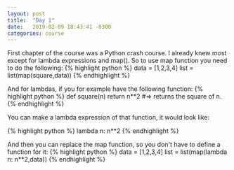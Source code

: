 ```yaml
---
layout: post
title:  "Day 1"
date:   2019-02-09 18:43:41 -0300
categories: course
---
```

First chapter of the course was a Python crash course. I already knew most except for lambda expressions and map().
So to use map function you need to do the following:
{% highlight python %}
data = [1,2,3,4]
list = list(map(square,data))
{% endhighlight %}

And for lambdas, if you for example have the following function:
{% highlight python %}
def square(n)
  return n**2
#=> returns the square of n.
{% endhighlight %}

You can make a lambda expression of that function, it would look like:

{% highlight python %}
lambda n: n**2
{% endhighlight %}

And then you can replace the map function, so you don't have to define a function for it:
{% highlight python %}
data = [1,2,3,4]
list = list(map(lambda n: n**2,data))
{% endhighlight %}
